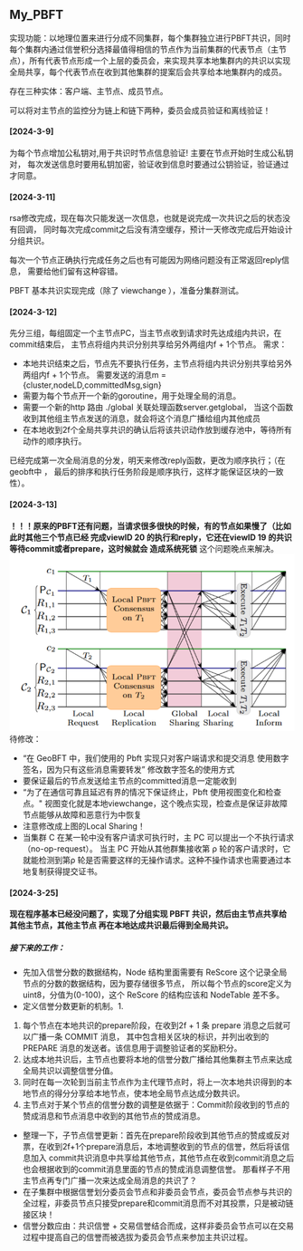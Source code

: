  ## My_PBFT

实现功能：以地理位置来进行分成不同集群，每个集群独立进行PBFT共识，同时每个集群内通过信誉积分选择最值得相信的节点作为当前集群的代表节点（主节点），所有代表节点形成一个上层的委员会，来实现共享本地集群内的共识以实现全局共享，每个代表节点在收到其他集群的提案后会共享给本地集群内的成员。

存在三种实体：客户端、主节点、成员节点。

可以将对主节点的监控分为链上和链下两种，委员会成员验证和离线验证！

#### [2024-3-9] 

为每个节点增加公私钥对,用于共识时节点信息验证! 主要在节点开始时生成公私钥对，
每次发送信息时要用私钥加密，验证收到信息时要通过公钥验证，验证通过才同意。

#### [2024-3-11] 

rsa修改完成，现在每次只能发送一次信息，也就是说完成一次共识之后的状态没有回调，
同时每次完成commit之后没有清空缓存，预计一天修改完成后开始设计分组共识。

每次一个节点正确执行完成任务之后也有可能因为网络问题没有正常返回reply信息，
需要给他们留有这种容错。

PBFT 基本共识实现完成（除了 viewchange ），准备分集群测试。

#### [2024-3-12]

先分三组，每组固定一个主节点PC，当主节点收到请求时先达成组内共识，在commit结束后，
主节点将组内共识分别共享给另外两组内f + 1个节点。
需求： 
* 本地共识结束之后，节点先不要执行任务，主节点将组内共识分别共享给另外两组内f + 1个节点。
需要发送的消息m = {cluster,nodeLD,committedMsg,sign}
* 需要为每个节点开一个新的goroutine，用于处理全局的消息。
* 需要一个新的http 路由 ./global 关联处理函数server.getglobal，
当这个函数收到其他组主节点发送的消息，就会将这个消息广播给组内其他成员
* 在本地收到2f个全局共享共识的确认后将该共识动作放到缓存池中，等待所有动作的顺序执行。


已经完成第一次全局消息的分发，明天来修改reply函数，更改为顺序执行；（在geobft中 ，
最后的排序和执行任务阶段是顺序执行，这样才能保证区块的一致性）。

#### [2024-3-13]

**！！！原来的PBFT还有问题，当请求很多很快的时候，有的节点如果慢了（比如此时其他三个节点已经
完成viewID 20 的执行和reply，它还在viewID 19 的共识等待commit或者prepare，这时候就会
造成系统死锁**
这个问题晚点来解决。
![img.png](img.png)
待修改：
* “在 GeoBFT 中，我们使用的 Pbft 实现只对客户端请求和提交消息
使用数字签名，因为只有这些消息需要转发” 修改数字签名的使用方式
* 要保证最后的节点发送给主节点的committed消息一定能收到
* “为了在通信可靠且延迟有界的情况下保证终止，Pbft 使用视图变化和检查点。"
视图变化就是本地viewchange，这个晚点实现，检查点是保证非故障节点能够从故障和恶意行为中恢复
* 注意修改成上图的Local Sharing！
* 当集群 C 在某一轮中没有客户请求可执行时，主 PC 可以提出一个不执行请求（no-op-request）。
当主 PC 开始从其他群集接收第 ρ 轮的客户请求时，它就能检测到第ρ 轮是否需要这样的无操作请求。这种不操作请求也需要通过本地复制获得提交证书。

#### [2024-3-25]

**现在程序基本已经没问题了，实现了分组实现 PBFT 共识，然后由主节点共享给其他主节点，其他主节点
再在本地达成共识最后得到全局共识。**
##### 接下来的工作：
* 先加入信誉分数的数据结构，Node 结构里面需要有 ReScore 这个记录全局节点的分数的数据结构，因为要存储很多节点，
所以每个节点的score定义为uint8，分值为(0-100)，这个 ReScore 的结构应该和 NodeTable 差不多。
* 定义信誉分数更新的机制。1.
1. 每个节点在本地共识的prepare阶段，在收到2f + 1 条 prepare 消息之后就可以广播一条 COMMIT 消息，
其中包含相关区块的标识，并列出收到的 PREPARE 消息的发送者。该信息用于调整验证者的奖励积分。
2. 达成本地共识后，主节点也要将本地的信誉分数广播给其他集群主节点来达成全局共识以调整信誉分值。
3. 同时在每一次轮到当前主节点作为主代理节点时，将上一次本地共识得到的本地节点的得分分享给本地节点，使本地全局节点达成分数共识。
4. 主节点对于某个节点的信誉分数的调整是依据于：Commit阶段收到的节点的赞成消息和节点消息中收到的其他节点的赞成消息。
* 整理一下，子节点信誉更新：首先在prepare阶段收到其他节点的赞成或反对票，在收到2f+1个prepare消息后，本地调整收到的节点的信誉，然后将该信息加入
commit共识消息中共享给其他节点，其他节点在收到commit消息之后也会根据收到的commit消息里面的节点的赞成消息调整信誉。
那看样子不用主节点再专门广播一次来达成全局消息的共识了？
* 在子集群中根据信誉划分委员会节点和非委员会节点，委员会节点参与共识的全过程，非委员节点只接受prepare和commit消息而不对其投票，只是被动链接区块！
* 信誉分数应由：共识信誉 + 交易信誉结合而成，这样非委员会节点可以在交易过程中提高自己的信誉而被选拔为委员会节点来参加主共识过程。